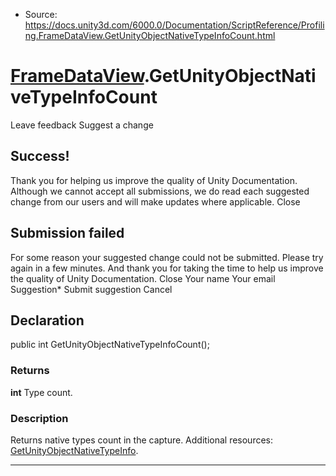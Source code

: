 * Source: https://docs.unity3d.com/6000.0/Documentation/ScriptReference/Profiling.FrameDataView.GetUnityObjectNativeTypeInfoCount.html

#  [FrameDataView](https://docs.unity3d.com/6000.0/Documentation/ScriptReference/Profiling.FrameDataView.html).GetUnityObjectNativeTypeInfoCount
Leave feedback
Suggest a change
## Success!
Thank you for helping us improve the quality of Unity Documentation. Although we cannot accept all submissions, we do read each suggested change from our users and will make updates where applicable.
Close
## Submission failed
For some reason your suggested change could not be submitted. Please <a>try again</a> in a few minutes. And thank you for taking the time to help us improve the quality of Unity Documentation.
Close
Your name Your email Suggestion* Submit suggestion
Cancel
## Declaration
public int GetUnityObjectNativeTypeInfoCount(); 
### Returns
**int** Type count. 
### Description
Returns native types count in the capture.
Additional resources: [GetUnityObjectNativeTypeInfo](https://docs.unity3d.com/6000.0/Documentation/ScriptReference/Profiling.FrameDataView.GetUnityObjectNativeTypeInfo.html).
* * *
